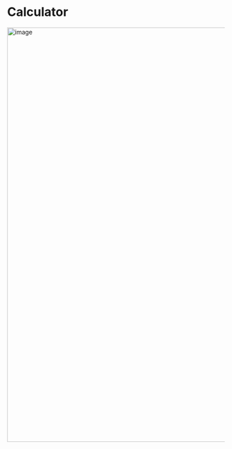 # Calculator
<img width="960" alt="image" src="https://user-images.githubusercontent.com/90923574/228119876-394a0701-d797-4f11-a128-72a68f3ed0c2.png">

